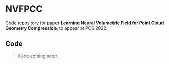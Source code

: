 # NVFPCC
Code repository for paper **Learning Neural Volumetric Field for Point Cloud Geometry Compression**, to appear at PCS 2022.
## Code
> Code coming soon.
